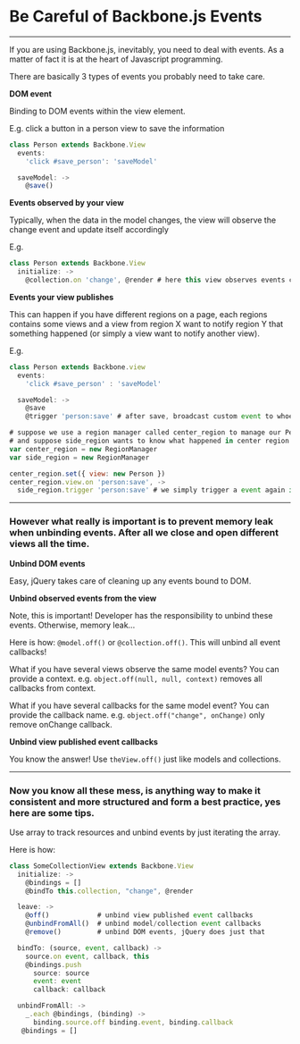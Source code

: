 Be Careful of Backbone.js Events
=================================

***************************

If you are using Backbone.js, inevitably, you need to deal with events. As a matter of fact it is at the heart of Javascript programming.

There are basically 3 types of events you probably need to take care.

**DOM event**

Binding to DOM events within the view element.

E.g. click a button in a person view to save the information
```javascript
class Person extends Backbone.View
  events:
    'click #save_person': 'saveModel'

  saveModel: ->
    @save()
```

**Events observed by your view**

Typically, when the data in the model changes, the view will observe the change event and update itself accordingly

E.g.
```javascript
class Person extends Backbone.View
  initialize: ->
    @collection.on 'change', @render # here this view observes events coming from the collection model
```

**Events your view publishes**

This can happen if you have different regions on a page, each regions contains some views and a view from region X want to notify region Y that something happened (or simply a view want to notify another view).

E.g.
```javascript
class Person extends Backbone.view
  events:
    'click #save_person' : 'saveModel'

  saveModel: ->
    @save
    @trigger 'person:save' # after save, broadcast custom event to whoever interested in observe

# suppose we use a region manager called center_region to manage our Person view
# and suppose side_region wants to know what happened in center region
var center_region = new RegionManager
var side_region = new RegionManager

center_region.set({ view: new Person })
center_region.view.on 'person:save', ->
  side_region.trigger 'person:save' # we simply trigger a event again in side_region
```

***************************

### However what really is important is to prevent memory leak when unbinding events. After all we close and open different views all the time.

**Unbind DOM events**

Easy, jQuery takes care of cleaning up any events bound to DOM.

**Unbind observed events from the view**

Note, this is important! Developer has the responsibility to unbind these events. Otherwise, memory leak...

Here is how: `@model.off()` or `@collection.off()`. This will unbind all event callbacks!

What if you have several views observe the same model events? You can provide a context. e.g. `object.off(null, null, context)` removes all callbacks from context.

What if you have several callbacks for the same model event? You can provide the callback name. e.g. `object.off("change", onChange)` only remove onChange callback.

**Unbind view published event callbacks**

You know the answer! Use `theView.off()` just like models and collections.

***************************

### Now you know all these mess, is anything way to make it consistent and more structured and form a best practice, yes here are some tips.

Use array to track resources and unbind events by just iterating the array.

Here is how:

```javascript
class SomeCollectionView extends Backbone.View
  initialize: ->
    @bindings = []
    @bindTo this.collection, "change", @render

  leave: ->
    @off()            # unbind view published event callbacks
    @unbindFromAll()  # unbind model/collection event callbacks
    @remove()         # unbind DOM events, jQuery does just that

  bindTo: (source, event, callback) ->
    source.on event, callback, this
    @bindings.push
      source: source
      event: event
      callback: callback

  unbindFromAll: ->
    _.each @bindings, (binding) ->
      binding.source.off binding.event, binding.callback
   @bindings = []
```

